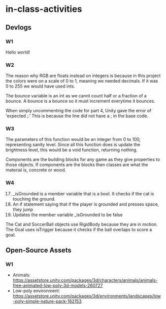 # in-class-activities
## Devlogs
### W1
Hello world!

### W2
The reason why RGB are floats instead on integers is because in this project the colors were on a scale of 0 to 1, meaning we needed decimals. If it was 0 to 255 we would have used ints.

The bounce variable is an int as we cannt count half or a fraction of a bounce. A bounce is a bounce so it must increment everytime it bounces.

When simply uncommenting the code for part 4, Unity gave the error of 'expected ;.' This is because the line did not have a ; in the base code.

### W3

The parameters of this function would be an integer from 0 to 100, representing sanity level. Since all this function does is update the brightness level, this would be a void function, returning nothing.


Components are the building blocks for any game as they give properties to those objects. If components are the blocks then classes are what the material is, concrete or wood.

### W4

17. _isGrounded is a member variable that is a bool. It checks if the cat is touching the ground.
28. An if statement saying that if the player is grounded and presses space, they jump
32. Updates the member variable _isGrounded to be false 

The Cat and SoccerBall objects use RigidBody because they are in motion. The Goal uses isTrigger because it checks if the ball overlaps to score a goal.

## Open-Source Assets
### W1
- Animals: https://assetstore.unity.com/packages/3d/characters/animals/animals-free-animated-low-poly-3d-models-260727 
- Low-poly environment: https://assetstore.unity.com/packages/3d/environments/landscapes/low-poly-simple-nature-pack-162153 